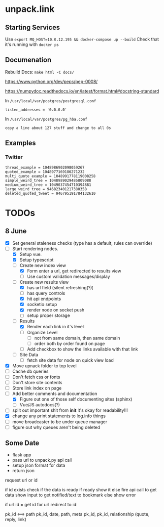 # unpack.link

## Starting Services

Use `export MQ_HOST=10.0.12.195 && docker-compose up --build`
Check that it's running with `docker ps`

## Documenation

Rebuild Docs: `make html -C docs/`

https://www.python.org/dev/peps/pep-0008/

https://numpydoc.readthedocs.io/en/latest/format.html#docstring-standard

In `/usr/local/var/postgres/postgresql.conf`
```
listen_addresses = '0.0.0.0'
```

In `/usr/local/var/postgres/pg_hba.conf`
```
copy a line about 127 stuff and change to all 0s
```


## Examples
### Twitter
```
thread_example = 1048986902098059267
quoted_example = 1048977169186271232
multi_quote_example = 1048991778119008258
simple_weird_tree = 1048989029486809088
medium_weird_tree = 1049037454710394881
large_weird_tree = 946823401217380358
deleted_quoted_tweet = 946795191784132610
```

# TODOs

## 8 June
- [x] Set general staleness checks (type has a default, rules can override)
- [ ] Start rendering nodes.
    - [x] Setup vue.
    - [x] Setup typescript
    - [ ] Create new index view
        - [x] Form enter a url, get redirected to results view
        - [ ] Use custom validation messages/display
    - [ ] Create new results view
        - [x] has url field (silent refreshing(?))
        - [ ] has query controls
        - [x] hit api endpoints
        - [x] socketio setup
        - [x] render node on socket push
        - [ ] setup proper storage
    - [ ] Results
        - [x] Render each link in it's level
        - [ ] Organize Level
            - [ ] not from same domain, then same domain
            - [ ] order both by order found on page
        - [ ] Add checkbox to show the links available with that link
    - [ ] Site Data
        - [ ] fetch site data for node on quick view load
- [x] Move upnack folder to top level
- [ ] Cache db queries
- [ ] Don't fetch css or fonts
- [ ] Don't store site contents
- [ ] Store link index on page
- [ ] Add better comments and documentation
    - [x] Figure out one of those self documenting sites (sphinx)
    - [ ] Vue/JS autodocs(?)
- [ ] split out important shit from __init__ it's okay for readability!!!
- [x] change any print statements to log.info things
- [ ] move broadcaster to be under queue manager
- [ ] figure out why queues aren't being deleted

## Some Date
- flask app
- pass url to unpack.py api call
- setup json format for data
- return json


request url or id

if id exists
    check if the data is ready
    if ready
        show it
    else
        fire api call to get data
        show input to get notified/text to bookmark
else
    show error

if url
    id = get id for url
    redirect to id

pk_id <==> path
pk_id, date, path, meta
pk_id, pk_id, relationship (quote, reply, link)

